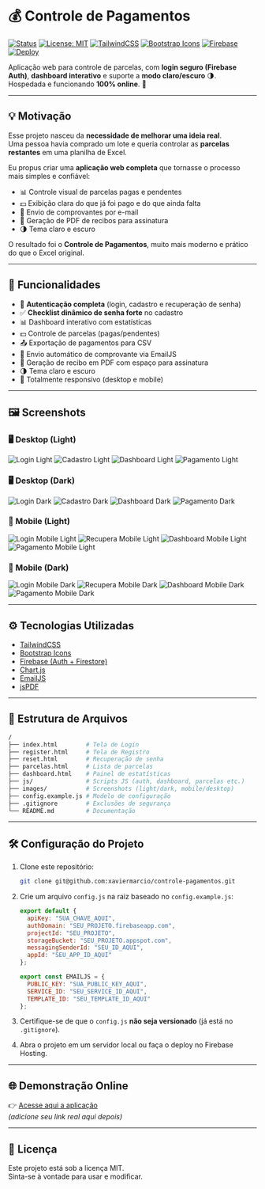 # 💰 Controle de Pagamentos

[![Status](https://img.shields.io/badge/status-active-success.svg)](https://github.com/xaviermarcio/controle-pagamentos)
[![License: MIT](https://img.shields.io/badge/License-MIT-blue.svg)](LICENSE)
[![TailwindCSS](https://img.shields.io/badge/TailwindCSS-3.x-blue.svg?logo=tailwindcss)](https://tailwindcss.com)
[![Bootstrap Icons](https://img.shields.io/badge/Bootstrap%20Icons-1.11-purple.svg?logo=bootstrap)](https://icons.getbootstrap.com)
[![Firebase](https://img.shields.io/badge/Firebase-Auth-orange.svg?logo=firebase)](https://firebase.google.com)
[![Deploy](https://img.shields.io/badge/Deploy-Firebase%20Hosting-yellow.svg?logo=firebase)](https://firebase.google.com/products/hosting)

Aplicação web para controle de parcelas, com **login seguro (Firebase Auth)**, **dashboard interativo** e suporte a **modo claro/escuro** 🌗.  
Hospedada e funcionando **100% online**. 🚀  

---

## 💡 Motivação
Esse projeto nasceu da **necessidade de melhorar uma ideia real**.  
Uma pessoa havia comprado um lote e queria controlar as **parcelas restantes** em uma planilha de Excel.  

Eu propus criar uma **aplicação web completa** que tornasse o processo mais simples e confiável:  
- 📊 Controle visual de parcelas pagas e pendentes  
- 💵 Exibição clara do que já foi pago e do que ainda falta  
- 📧 Envio de comprovantes por e-mail  
- 📝 Geração de PDF de recibos para assinatura  
- 🌗 Tema claro e escuro  

O resultado foi o **Controle de Pagamentos**, muito mais moderno e prático do que o Excel original.

---

## 🚀 Funcionalidades

- 🔐 **Autenticação completa** (login, cadastro e recuperação de senha)  
- ✅ **Checklist dinâmico de senha forte** no cadastro  
- 📊 Dashboard interativo com estatísticas  
- 💵 Controle de parcelas (pagas/pendentes)  
- 📤 Exportação de pagamentos para CSV  
- 📧 Envio automático de comprovante via EmailJS  
- 📝 Geração de recibo em PDF com espaço para assinatura  
- 🌗 Tema claro e escuro  
- 📱 Totalmente responsivo (desktop e mobile)  

---

## 🖼️ Screenshots

### 🖥️ Desktop (Light)
![Login Light](./images/prints/tela_login_light.png)
![Cadastro Light](./images/prints/tela_cadastro_light.png)
![Dashboard Light](./images/prints/tela_dashboard_light.png)
![Pagamento Light](./images/prints/tela_pagamento_light.png)

### 🖥️ Desktop (Dark)
![Login Dark](./images/prints/tela_login_dark.png)
![Cadastro Dark](./images/prints/tela_cadastro_dark.png)
![Dashboard Dark](./images/prints/tela_dashboard_dark.png)
![Pagamento Dark](./images/prints/tela_pagamento_dark.png)

### 📱 Mobile (Light)
![Login Mobile Light](./images/prints/login_mobile_light.png)
![Recupera Mobile Light](./images/prints/recupera_mobile_light.png)
![Dashboard Mobile Light](./images/prints/dashboard_mobile_light.png)
![Pagamento Mobile Light](./images/prints/pagamento_mobile_light.png)

### 📱 Mobile (Dark)
![Login Mobile Dark](./images/prints/loin_mobile_dark.png)
![Recupera Mobile Dark](./images/prints/recupera_mobile_dark.png)
![Dashboard Mobile Dark](./images/prints/dashboard_mobile_dark.png)
![Pagamento Mobile Dark](./images/prints/pagamento_mobile_dark.png)

---

## ⚙️ Tecnologias Utilizadas
- [TailwindCSS](https://tailwindcss.com)  
- [Bootstrap Icons](https://icons.getbootstrap.com)  
- [Firebase (Auth + Firestore)](https://firebase.google.com)  
- [Chart.js](https://www.chartjs.org/)  
- [EmailJS](https://www.emailjs.com)  
- [jsPDF](https://github.com/parallax/jsPDF)  

---

## 📂 Estrutura de Arquivos

```bash
/
├── index.html        # Tela de Login
├── register.html     # Tela de Registro
├── reset.html        # Recuperação de senha
├── parcelas.html     # Lista de parcelas
├── dashboard.html    # Painel de estatísticas
├── js/               # Scripts JS (auth, dashboard, parcelas etc.)
├── images/           # Screenshots (light/dark, mobile/desktop)
├── config.example.js # Modelo de configuração
├── .gitignore        # Exclusões de segurança
└── README.md         # Documentação
```

---

## 🛠️ Configuração do Projeto

1. Clone este repositório:
   ```bash
   git clone git@github.com:xaviermarcio/controle-pagamentos.git
   ```

2. Crie um arquivo `config.js` na raiz baseado no `config.example.js`:
   ```javascript
   export default {
     apiKey: "SUA_CHAVE_AQUI",
     authDomain: "SEU_PROJETO.firebaseapp.com",
     projectId: "SEU_PROJETO",
     storageBucket: "SEU_PROJETO.appspot.com",
     messagingSenderId: "SEU_ID_AQUI",
     appId: "SEU_APP_ID_AQUI"
   };

   export const EMAILJS = {
     PUBLIC_KEY: "SUA_PUBLIC_KEY_AQUI",
     SERVICE_ID: "SEU_SERVICE_ID_AQUI",
     TEMPLATE_ID: "SEU_TEMPLATE_ID_AQUI"
   };
   ```

3. Certifique-se de que o `config.js` **não seja versionado** (já está no `.gitignore`).  

4. Abra o projeto em um servidor local ou faça o deploy no Firebase Hosting.

---

## 🌐 Demonstração Online
👉 [Acesse aqui a aplicação](https://SEU-LINK-DO-PROJETO)  
*(adicione seu link real aqui depois)*  

---

## 📜 Licença
Este projeto está sob a licença MIT.  
Sinta-se à vontade para usar e modificar.
